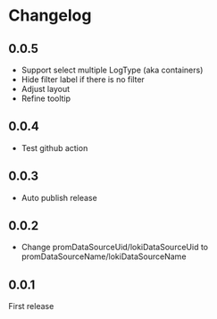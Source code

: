 # Changelog

## 0.0.5

- Support select multiple LogType (aka containers)
- Hide filter label if there is no filter
- Adjust layout
- Refine tooltip

## 0.0.4

- Test github action

## 0.0.3

- Auto publish release

## 0.0.2

- Change promDataSourceUid/lokiDataSourceUid to promDataSourceName/lokiDataSourceName

## 0.0.1

First release
